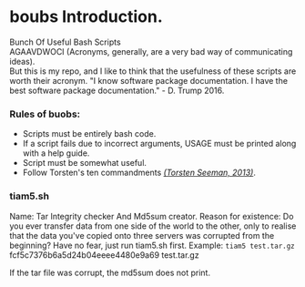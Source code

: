 # boubs Introduction.
Bunch Of Useful Bash Scripts  
AGAAVDWOCI (Acronyms, generally, are a very bad way of communicating ideas).  
But this is my repo, and I like to think that the usefulness of these scripts are worth their acronym.
"I know software package documentation. I have the best software package documentation." - D. Trump 2016.

### Rules of buobs:
* Scripts must be entirely bash code.
* If a script fails due to incorrect arguments, USAGE must be printed along with a help guide.
* Script must be somewhat useful.
* Follow Torsten's ten commandments <cite>[(Torsten Seeman, 2013)](https://gigascience.biomedcentral.com/articles/10.1186/2047-217X-2-15)</cite>.


### tiam5.sh
Name:
Tar Integrity checker And Md5sum creator.
Reason for existence:
Do you ever transfer data from one side of the world to the other, only to realise that the data you've copied onto three servers was corrupted from the beginning?
Have no fear, just run tiam5.sh first.
Example:
`tiam5 test.tar.gz`
fcf5c7376b6a5d24b04eeee4480e9a69  test.tar.gz

If the tar file was corrupt, the md5sum does not print.
